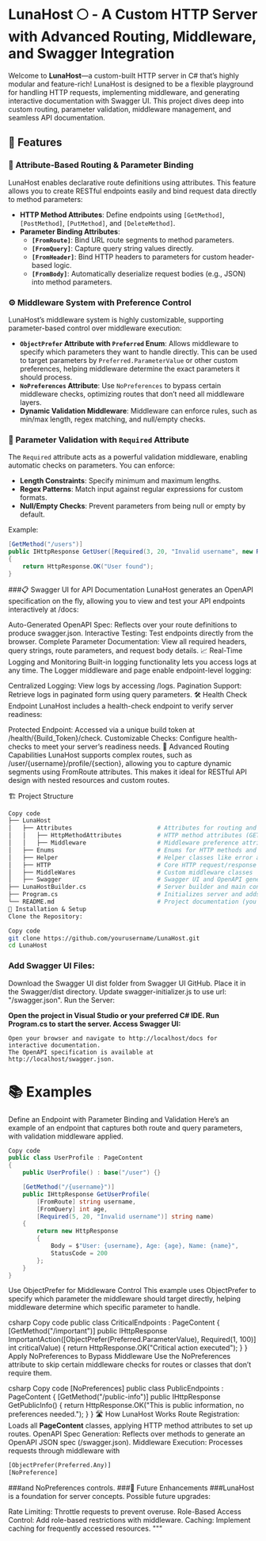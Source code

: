 
# LunaHost 🌕 - A Custom HTTP Server with Advanced Routing, Middleware, and Swagger Integration

Welcome to **LunaHost**—a custom-built HTTP server in C# that’s highly modular and feature-rich! LunaHost is designed to be a flexible playground for handling HTTP requests, implementing middleware, and generating interactive documentation with Swagger UI. This project dives deep into custom routing, parameter validation, middleware management, and seamless API documentation.

## 🚀 Features

### 🧩 Attribute-Based Routing & Parameter Binding
LunaHost enables declarative route definitions using attributes. This feature allows you to create RESTful endpoints easily and bind request data directly to method parameters:
   - **HTTP Method Attributes**: Define endpoints using `[GetMethod]`, `[PostMethod]`, `[PutMethod]`, and `[DeleteMethod]`.
   - **Parameter Binding Attributes**:
      - **`[FromRoute]`**: Bind URL route segments to method parameters.
      - **`[FromQuery]`**: Capture query string values directly.
      - **`[FromHeader]`**: Bind HTTP headers to parameters for custom header-based logic.
      - **`[FromBody]`**: Automatically deserialize request bodies (e.g., JSON) into method parameters.

### ⚙️ Middleware System with Preference Control
LunaHost’s middleware system is highly customizable, supporting parameter-based control over middleware execution:
   - **`ObjectPrefer` Attribute with `Preferred` Enum**: Allows middleware to specify which parameters they want to handle directly. This can be used to target parameters by `Preferred.ParameterValue` or other custom preferences, helping middleware determine the exact parameters it should process.
   - **`NoPreferences` Attribute**: Use `NoPreferences` to bypass certain middleware checks, optimizing routes that don’t need all middleware layers.
   - **Dynamic Validation Middleware**: Middleware can enforce rules, such as min/max length, regex matching, and null/empty checks.

### 🧪 Parameter Validation with `Required` Attribute
The `Required` attribute acts as a powerful validation middleware, enabling automatic checks on parameters. You can enforce:
   - **Length Constraints**: Specify minimum and maximum lengths.
   - **Regex Patterns**: Match input against regular expressions for custom formats.
   - **Null/Empty Checks**: Prevent parameters from being null or empty by default.

Example:
```csharp
[GetMethod("/users")]
public IHttpResponse GetUser([Required(3, 20, "Invalid username", new Regex("^[a-zA-Z]+$"))] string username)
{
    return HttpResponse.OK("User found");
}
```
###📋 Swagger UI for API Documentation
LunaHost generates an OpenAPI specification on the fly, allowing you to view and test your API endpoints interactively at /docs:

Auto-Generated OpenAPI Spec: Reflects over your route definitions to produce swagger.json.
Interactive Testing: Test endpoints directly from the browser.
Complete Parameter Documentation: View all required headers, query strings, route parameters, and request body details.
📈 Real-Time Logging and Monitoring
Built-in logging functionality lets you access logs at any time. The Logger middleware and page enable endpoint-level logging:

Centralized Logging: View logs by accessing /logs.
Pagination Support: Retrieve logs in paginated form using query parameters.
🛠️ Health Check Endpoint
LunaHost includes a health-check endpoint to verify server readiness:

Protected Endpoint: Accessed via a unique build token at /health/{Build_Token}/check.
Customizable Checks: Configure health-checks to meet your server’s readiness needs.
🧱 Advanced Routing Capabilities
LunaHost supports complex routes, such as /user/{username}/profile/{section}, allowing you to capture dynamic segments using FromRoute attributes. This makes it ideal for RESTful API design with nested resources and custom routes.

🏗️ Project Structure
```graphql
Copy code
├── LunaHost
│   ├── Attributes                        # Attributes for routing and parameter binding
│   │   ├── HttpMethodAttributes          # HTTP method attributes (GET, POST, etc.)
│   │   ├── Middleware                    # Middleware preference attributes
│   ├── Enums                             # Enums for HTTP methods and middleware preferences
│   ├── Helper                            # Helper classes like error and health-check pages
│   ├── HTTP                              # Core HTTP request/response handling
│   ├── MiddleWares                       # Custom middleware classes
│   ├── Swagger                           # Swagger UI and OpenAPI generation
├── LunaHostBuilder.cs                    # Server builder and main configuration
├── Program.cs                            # Initializes server and adds routes
└── README.md                             # Project documentation (you’re here!)
🔧 Installation & Setup
Clone the Repository:
```
```bash
Copy code
git clone https://github.com/yourusername/LunaHost.git
cd LunaHost
```
### Add Swagger UI Files:

Download the Swagger UI dist folder from Swagger UI GitHub.
Place it in the Swagger/dist directory. Update swagger-initializer.js to use url: "/swagger.json".
Run the Server:

**Open the project in Visual Studio or your preferred C# IDE.
Run Program.cs to start the server.
Access Swagger UI:**
```docs
Open your browser and navigate to http://localhost/docs for interactive documentation.
The OpenAPI specification is available at http://localhost/swagger.json.
```
# 📚 Examples
Define an Endpoint with Parameter Binding and Validation
Here’s an example of an endpoint that captures both route and query parameters, with validation middleware applied.

```csharp
Copy code
public class UserProfile : PageContent
{
    public UserProfile() : base("/user") {}

    [GetMethod("/{username}")]
    public IHttpResponse GetUserProfile(
        [FromRoute] string username, 
        [FromQuery] int age, 
        [Required(5, 20, "Invalid username")] string name)
    {
        return new HttpResponse
        {
            Body = $"User: {username}, Age: {age}, Name: {name}",
            StatusCode = 200
        };
    }
}
```
Use ObjectPrefer for Middleware Control
This example uses ObjectPrefer to specify which parameter the middleware should target directly, helping middleware determine which specific parameter to handle.

csharp
Copy code
public class CriticalEndpoints : PageContent
{
    [GetMethod("/important")]
    public IHttpResponse ImportantAction([ObjectPrefer(Preferred.ParameterValue), Required(1, 100)] int criticalValue)
    {
        return HttpResponse.OK("Critical action executed");
    }
}
Apply NoPreferences to Bypass Middleware
Use the NoPreferences attribute to skip certain middleware checks for routes or classes that don’t require them.

csharp
Copy code
[NoPreferences]
public class PublicEndpoints : PageContent
{
    [GetMethod("/public-info")]
    public IHttpResponse GetPublicInfo()
    {
        return HttpResponse.OK("This is public information, no preferences needed.");
    }
}
🛣️ How LunaHost Works
Route Registration: Loads all **PageContent** classes, applying HTTP method attributes to set up routes.
OpenAPI Spec Generation: Reflects over methods to generate an OpenAPI JSON spec (/swagger.json).
Middleware Execution: Processes requests through middleware with 
```python
[ObjectPrefer(Preferred.Any)]
[NoPreference]
```
###and NoPreferences controls.
###📌 Future Enhancements
###LunaHost is a foundation for server concepts. Possible future upgrades:

Rate Limiting: Throttle requests to prevent overuse.
Role-Based Access Control: Add role-based restrictions with middleware.
Caching: Implement caching for frequently accessed resources.
"""

